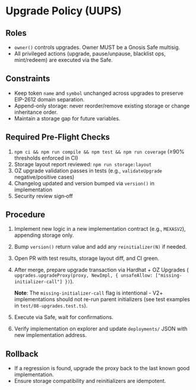 # Upgrade Policy (UUPS)

## Roles

- `owner()` controls upgrades. Owner MUST be a Gnosis Safe multisig.
- All privileged actions (upgrade, pause/unpause, blacklist ops, mint/redeem) are executed via the Safe.

## Constraints

- Keep token `name` and `symbol` unchanged across upgrades to preserve EIP-2612 domain separation.
- Append-only storage: never reorder/remove existing storage or change inheritance order.
- Maintain a storage gap for future variables.

## Required Pre‑Flight Checks

1. `npm ci && npm run compile && npm test && npm run coverage` (≥90% thresholds enforced in CI)
2. Storage layout report reviewed: `npm run storage:layout`
3. OZ upgrade validation passes in tests (e.g., `validateUpgrade` negative/positive cases)
4. Changelog updated and version bumped via `version()` in implementation
5. Security review sign‑off

## Procedure

1. Implement new logic in a new implementation contract (e.g., `MEXASV2`), appending storage only.
2. Bump `version()` return value and add any `reinitializer(N)` if needed.
3. Open PR with test results, storage layout diff, and CI green.
4. After merge, prepare upgrade transaction via Hardhat + OZ Upgrades (
   `upgrades.upgradeProxy(proxy, NewImpl, { unsafeAllow: ["missing-initializer-call"] })`).

   **Note**: The `missing-initializer-call` flag is intentional - V2+ implementations should not re-run parent initializers (see test examples in `test/08-upgrades.test.ts`).
5. Execute via Safe, wait for confirmations.
6. Verify implementation on explorer and update `deployments/` JSON with new implementation address.

## Rollback

- If a regression is found, upgrade the proxy back to the last known good implementation.
- Ensure storage compatibility and reinitializers are idempotent.
